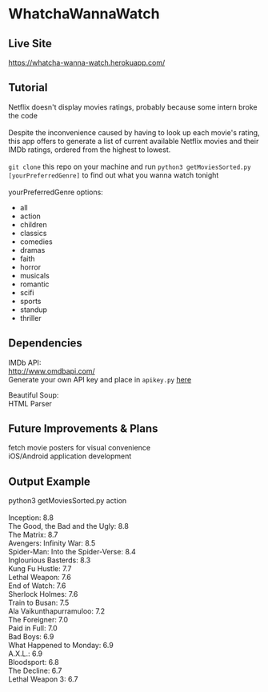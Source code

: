 # WhatchaWannaWatch
## Live Site
https://whatcha-wanna-watch.herokuapp.com/


## Tutorial
Netflix doesn't display movies ratings, probably because some intern broke the code<br><br>
Despite the inconvenience caused by having to look up each movie's rating, this app offers to generate a list of current available Netflix movies and their IMDb ratings, ordered from the highest to lowest.<br><br>
`git clone` this repo on your machine and run `python3 getMoviesSorted.py [yourPreferredGenre]` to find out what you wanna watch tonight<br>
<br>
yourPreferredGenre options:
- all
- action
- children
- classics
- comedies
- dramas
- faith
- horror
- musicals
- romantic
- scifi
- sports
- standup
- thriller

## Dependencies
IMDb API:<br>
http://www.omdbapi.com/<br>
Generate your own API key and place in `apikey.py` [here](http://www.omdbapi.com/apikey.aspx)<br>

Beautiful Soup:<br>
HTML Parser

## Future Improvements & Plans
fetch movie posters for visual convenience<br>
iOS/Android application development<br>

## Output Example
python3 getMoviesSorted.py action<br><br>
Inception: 8.8<br>
The Good, the Bad and the Ugly: 8.8<br>
The Matrix: 8.7<br>
Avengers: Infinity War: 8.5<br>
Spider-Man: Into the Spider-Verse: 8.4<br>
Inglourious Basterds: 8.3<br>
Kung Fu Hustle: 7.7<br>
Lethal Weapon: 7.6<br>
End of Watch: 7.6<br>
Sherlock Holmes: 7.6<br>
Train to Busan: 7.5<br>
Ala Vaikunthapurramuloo: 7.2<br>
The Foreigner: 7.0<br>
Paid in Full: 7.0<br>
Bad Boys: 6.9<br>
What Happened to Monday: 6.9<br>
A.X.L.: 6.9<br>
Bloodsport: 6.8<br>
The Decline: 6.7<br>
Lethal Weapon 3: 6.7<br>

